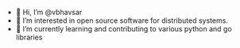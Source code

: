 - 👋 Hi, I’m @vbhavsar
- 👀 I’m interested in open source software for distributed systems.
- 🌱 I’m currently learning and contributing to various python and go libraries

<!---
vbhavsar/vbhavsar is a ✨ special ✨ repository because its `README.md` (this file) appears on your GitHub profile.
You can click the Preview link to take a look at your changes.
- 💞️ I’m looking to collaborate on python libraries
- 📫 How to reach me: vbhavsar at gmail dot com
--->
